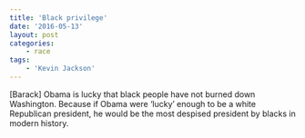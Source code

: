 ```yaml
---
title: 'Black privilege'
date: '2016-05-13'
layout: post
categories:
    - race
tags:
    - 'Kevin Jackson'
---
```


\[Barack\] Obama is lucky that black people have not burned down Washington. Because if Obama were ‘lucky’ enough to be a white Republican president, he would be the most despised president by blacks in modern history.
